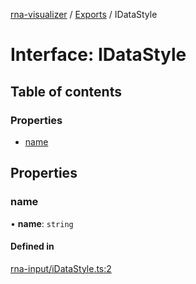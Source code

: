 [rna-visualizer](../README.md) / [Exports](../modules.md) / IDataStyle

# Interface: IDataStyle

## Table of contents

### Properties

- [name](IDataStyle.md#name)

## Properties

### name

• **name**: `string`

#### Defined in

[rna-input/iDataStyle.ts:2](https://github.com/michalhercik/rna-visualizer/blob/7600d7b/lib/src/rna-input/iDataStyle.ts#L2)
